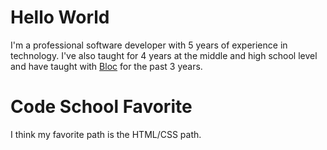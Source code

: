 # Hello World

I'm a professional software developer with 5 years of experience in technology.
I've also taught for 4 years at the middle and high school level and have taught with [Bloc](http://bloc.io) for the past 3 years.

# Code School Favorite

I think my favorite path is the HTML/CSS path.
